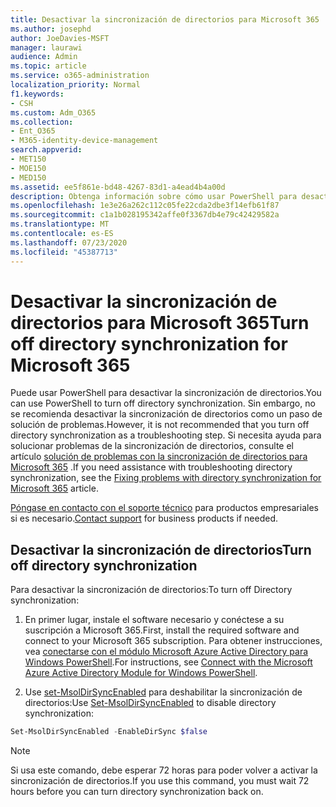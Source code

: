 ```yaml
---
title: Desactivar la sincronización de directorios para Microsoft 365
ms.author: josephd
author: JoeDavies-MSFT
manager: laurawi
audience: Admin
ms.topic: article
ms.service: o365-administration
localization_priority: Normal
f1.keywords:
- CSH
ms.custom: Adm_O365
ms.collection:
- Ent_O365
- M365-identity-device-management
search.appverid:
- MET150
- MOE150
- MED150
ms.assetid: ee5f861e-bd48-4267-83d1-a4ead4b4a00d
description: Obtenga información sobre cómo usar PowerShell para desactivar la sincronización de directorios para Microsoft 365
ms.openlocfilehash: 1e3e26a262c112c05fe22cda2dbe3f14efb61f87
ms.sourcegitcommit: c1a1b028195342affe0f3367db4e79c42429582a
ms.translationtype: MT
ms.contentlocale: es-ES
ms.lasthandoff: 07/23/2020
ms.locfileid: "45387713"
---
```

# <a name="turn-off-directory-synchronization-for-microsoft-365"></a><span data-ttu-id="230a4-103">Desactivar la sincronización de directorios para Microsoft 365</span><span class="sxs-lookup"><span data-stu-id="230a4-103">Turn off directory synchronization for Microsoft 365</span></span>
<span data-ttu-id="230a4-104">Puede usar PowerShell para desactivar la sincronización de directorios.</span><span class="sxs-lookup"><span data-stu-id="230a4-104">You can use PowerShell to turn off directory synchronization.</span></span> <span data-ttu-id="230a4-105">Sin embargo, no se recomienda desactivar la sincronización de directorios como un paso de solución de problemas.</span><span class="sxs-lookup"><span data-stu-id="230a4-105">However, it is not recommended that you turn off directory synchronization as a troubleshooting step.</span></span> <span data-ttu-id="230a4-106">Si necesita ayuda para solucionar problemas de la sincronización de directorios, consulte el artículo [solución de problemas con la sincronización de directorios para Microsoft 365](fix-problems-with-directory-synchronization.md) .</span><span class="sxs-lookup"><span data-stu-id="230a4-106">If you need assistance with troubleshooting directory synchronization, see the [Fixing problems with directory synchronization for Microsoft 365](fix-problems-with-directory-synchronization.md) article.</span></span> 
  
<span data-ttu-id="230a4-107">[Póngase en contacto con el soporte técnico](https://support.office.com/article/32a17ca7-6fa0-4870-8a8d-e25ba4ccfd4b) para productos empresariales si es necesario.</span><span class="sxs-lookup"><span data-stu-id="230a4-107">[Contact support](https://support.office.com/article/32a17ca7-6fa0-4870-8a8d-e25ba4ccfd4b) for business products if needed.</span></span>
  
## <a name="turn-off-directory-synchronization"></a><span data-ttu-id="230a4-108">Desactivar la sincronización de directorios</span><span class="sxs-lookup"><span data-stu-id="230a4-108">Turn off directory synchronization</span></span>  
<span data-ttu-id="230a4-109">Para desactivar la sincronización de directorios:</span><span class="sxs-lookup"><span data-stu-id="230a4-109">To turn off Directory synchronization:</span></span>
  
1. <span data-ttu-id="230a4-110">En primer lugar, instale el software necesario y conéctese a su suscripción a Microsoft 365.</span><span class="sxs-lookup"><span data-stu-id="230a4-110">First, install the required software and connect to your Microsoft 365 subscription.</span></span> <span data-ttu-id="230a4-111">Para obtener instrucciones, vea [conectarse con el módulo Microsoft Azure Active Directory para Windows PowerShell](https://docs.microsoft.com/office365/enterprise/powershell/connect-to-office-365-powershell#connect-with-the-microsoft-azure-active-directory-module-for-windows-powershell).</span><span class="sxs-lookup"><span data-stu-id="230a4-111">For instructions, see [Connect with the Microsoft Azure Active Directory Module for Windows PowerShell](https://docs.microsoft.com/office365/enterprise/powershell/connect-to-office-365-powershell#connect-with-the-microsoft-azure-active-directory-module-for-windows-powershell).</span></span>
    
2. <span data-ttu-id="230a4-112">Use [set-MsolDirSyncEnabled](https://go.microsoft.com/fwlink/p/?LinkId=821939) para deshabilitar la sincronización de directorios:</span><span class="sxs-lookup"><span data-stu-id="230a4-112">Use [Set-MsolDirSyncEnabled](https://go.microsoft.com/fwlink/p/?LinkId=821939) to disable directory synchronization:</span></span> 
    
  ```powershell
  Set-MsolDirSyncEnabled -EnableDirSync $false
  ```

>[!Note]
><span data-ttu-id="230a4-113">Si usa este comando, debe esperar 72 horas para poder volver a activar la sincronización de directorios.</span><span class="sxs-lookup"><span data-stu-id="230a4-113">If you use this command, you must wait 72 hours before you can turn directory synchronization back on.</span></span>
>
 

